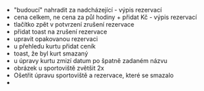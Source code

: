 - "budoucí" nahradit za nadcházející - výpis rezervací
- cena celkem, ne cena za půl hodiny + přidat Kč - výpis rezervací
- tlačítko zpět v potvrzení zrušení rezervace
- přidat toast na zrušení rezervace
- upravit opakovanou rezervaci
- u přehledu kurtu přidat ceník
- toast, že byl kurt smazaný
- u úpravy kurtu zmizí datum po špatně zadaném názvu
- obrázek u sportoviště zvětšit 2x
- Ošetřit úpravu sportoviště a rezervace, které se smazalo
- 
